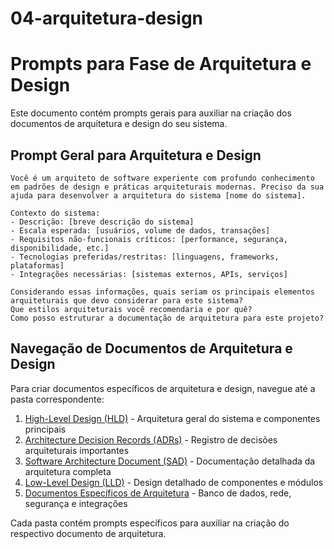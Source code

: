 # 04-arquitetura-design

# Prompts para Fase de Arquitetura e Design

Este documento contém prompts gerais para auxiliar na criação dos documentos de arquitetura e design do seu sistema.

## Prompt Geral para Arquitetura e Design

```
Você é um arquiteto de software experiente com profundo conhecimento em padrões de design e práticas arquiteturais modernas. Preciso da sua ajuda para desenvolver a arquitetura do sistema [nome do sistema].

Contexto do sistema:
- Descrição: [breve descrição do sistema]
- Escala esperada: [usuários, volume de dados, transações]
- Requisitos não-funcionais críticos: [performance, segurança, disponibilidade, etc.]
- Tecnologias preferidas/restritas: [linguagens, frameworks, plataformas]
- Integrações necessárias: [sistemas externos, APIs, serviços]

Considerando essas informações, quais seriam os principais elementos arquiteturais que devo considerar para este sistema?
Que estilos arquiteturais você recomendaria e por quê?
Como posso estruturar a documentação de arquitetura para este projeto?
```

## Navegação de Documentos de Arquitetura e Design

Para criar documentos específicos de arquitetura e design, navegue até a pasta correspondente:

1. [High-Level Design (HLD)](/1-documentation/04-arquitetura-design/hld/prompt.md) - Arquitetura geral do sistema e componentes principais
2. [Architecture Decision Records (ADRs)](/1-documentation/04-arquitetura-design/adrs/prompt.md) - Registro de decisões arquiteturais importantes
3. [Software Architecture Document (SAD)](/1-documentation/04-arquitetura-design/sad/prompt.md) - Documentação detalhada da arquitetura completa
4. [Low-Level Design (LLD)](/1-documentation/04-arquitetura-design/lld/prompt.md) - Design detalhado de componentes e módulos
5. [Documentos Específicos de Arquitetura](/1-documentation/04-arquitetura-design/specific-arch-docs/prompt.md) - Banco de dados, rede, segurança e integrações

Cada pasta contém prompts específicos para auxiliar na criação do respectivo documento de arquitetura.
